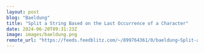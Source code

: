 ```yaml
---
layout: post
blog: "Baeldung"
title: "Split a String Based on the Last Occurrence of a Character"
date: 2024-06-20T09:31:23Z
image: images/baeldung.png
remote_url: "https://feeds.feedblitz.com/~/899764361/0/baeldung~Split-a-String-Based-on-the-Last-Occurrence-of-a-Character"
---
```

